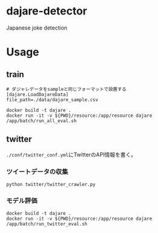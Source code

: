 # dajare-detector
Japanese joke detection


# Usage

## train
```
# ダジャレデータをsampleと同じフォーマットで設置する
[dajare.LoadDajareData]
file_path=./data/dajare_sample.csv
```

```
docker build -t dajare .
docker run -it -v ${PWD}/resource:/app/resource dajare /app/batch/run_all_eval.sh
```

## twitter
`./conf/twitter_conf.yml`にTwitterのAPI情報を書く。

### ツイートデータの収集
```
python twitter/twitter_crawler.py
```

### モデル評価
```
docker build -t dajare .
docker run -it -v ${PWD}/resource:/app/resource dajare /app/batch/run_twitter_eval.sh
```
